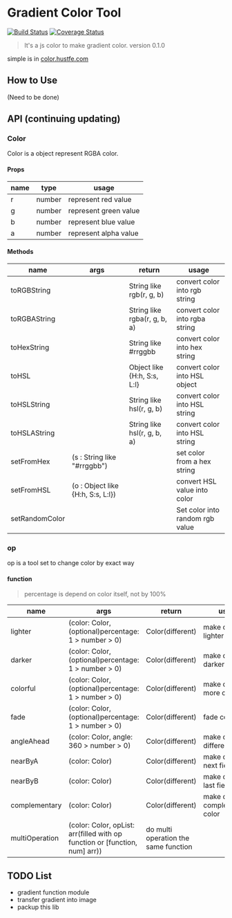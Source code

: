 # Gradient Color Tool
[![Build Status](https://travis-ci.org/mxz96102/ColorGradientGen.svg?branch=master)](https://travis-ci.org/mxz96102/color_gradient_gen)
[![Coverage Status](https://coveralls.io/repos/github/mxz96102/ColorGradientGen/badge.svg?branch=master)](https://coveralls.io/github/mxz96102/color_gradient_gen?branch=master)

> It's a js color to make gradient color.
> version 0.1.0

simple is in [color.hustfe.com](http://color.hustfe.com)

## How to Use

(Need to be done)

## API (continuing updating)

### Color

Color is a object represent RGBA color.

#### Props

| name | type | usage |
|------|------|-------|
|r| number| represent red value|
|g| number| represent green value|
|b| number| represent blue value|
|a| number| represent alpha value|

#### Methods

|name|args|return|usage|
|----|----|------|-----|
|toRGBString||String like rgb(r, g, b)|convert color into rgb string|
|toRGBAString||String like rgba(r, g, b, a)|convert color into rgba string|
|toHexString||String like #rrggbb|convert color into hex string|
|toHSL||Object like {H:h, S:s, L:l}|convert color into HSL object|
|toHSLString||String like hsl(r, g, b)|convert color into HSL string|
|toHSLAString||String like hsl(r, g, b, a)|convert color into HSL string|
|setFromHex|(s : String like "#rrggbb")||set color from a hex string|
|setFromHSL|(o : Object like {H:h, S:s, L:l})||convert HSL value into color|
|setRandomColor|||Set color into random rgb value|

### op

op is a tool set to change color by exact way

#### function

> percentage is depend on color itself, not by 100%

|name|args|return|usage|
|----|----|------|-----|
|lighter|(color: Color, (optional)percentage: 1 > number > 0)| Color(different) | make color lighter |
|darker|(color: Color, (optional)percentage: 1 > number > 0)| Color(different) | make color darker |
|colorful|(color: Color, (optional)percentage: 1 > number > 0)| Color(different) | make color more colorful|
|fade|(color: Color, (optional)percentage: 1 > number > 0)| Color(different) | fade color |
|angleAhead|(color: Color, angle: 360 > number > 0)| Color(different) | make color into different H field|
|nearByA|(color: Color)| Color(different) | make color to next field|
|nearByB|(color: Color)| Color(different) | make color to last field|
|complementary|(color: Color)| Color(different) | make color into complementary color|
|multiOperation|(color: Color, opList: arr(filled with op function or [function, num] arr))| do multi operation the same function|

## TODO List
- gradient function module
- transfer gradient into image
- packup this lib

